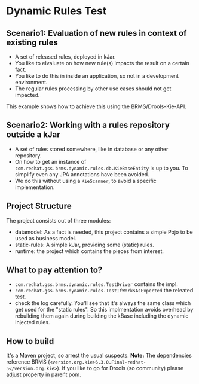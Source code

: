 # Dynamic Rules Test

## Scenario1: Evaluation of new rules in context of existing rules
- A set of released rules, deployed in kJar.
- You like to elvaluate on how new rule(s) impacts the result on a certain fact.
- You like to do this in inside an application, so not in a development environment.
- The regular rules processing by other use cases should not get impacted. 

This example shows how to achieve this using the BRMS/Drools-Kie-API.

## Scenario2: Working with a rules repository outside a kJar
- A set of rules stored somewhere, like in database or any other repository.
- On how to get  an instance of `com.redhat.gss.brms.dynamic.rules.db.KieBaseEntity` is up to you. To simplify even any JPA annotations have been avoided. 
- We do this without using a `KieScanner`, to avoid a specific implementation.

## Project Structure
The project consists out of three modules:
- datamodel: As a fact is needed, this project contains a simple Pojo to be used as business model.
- static-rules: A simple kJar, providing some (static) rules.
- runtime: the project which contains the pieces from interest.

## What to pay attention to?
- `com.redhat.gss.brms.dynamic.rules.TestDriver` contains the impl.
- `com.redhat.gss.brms.dynamic.rules.TestIfWorksAsExpected` the releated test.
- check the log carefully. You'll see that it's always the same class which get used for the "static rules". So this implmentation avoids overhead by rebuilding them again during building the kBase including the dynamic injected rules.


## How to build
It's a Maven project, so arrest the usual suspects.
**Note:** The dependencies reference BRMS (`<version.org.kie>6.3.0.Final-redhat-5</version.org.kie>`). If you like to go for Drools (so community) please adjust property in pareńt pom.

